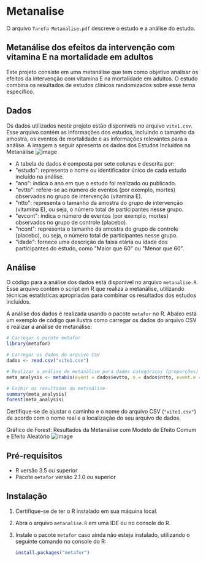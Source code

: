 # Metanalise

 O arquivo `Tarefa Metanalise.pdf` descreve o estudo e a análise do estudo.

## Metanálise dos efeitos da intervenção com vitamina E na mortalidade em adultos

Este projeto consiste em uma metanálise que tem como objetivo analisar os efeitos da intervenção com vitamina E na mortalidade em adultos. O estudo combina os resultados de estudos clínicos randomizados sobre esse tema específico.

## Dados

Os dados utilizados neste projeto estão disponíveis no arquivo `vite1.csv`. Esse arquivo contém as informações dos estudos, incluindo o tamanho da amostra, os eventos de mortalidade e as informações relevantes para a análise.
A imagem a seguir apresenta os dados dos Estudos Incluídos na Metanálise
![image](https://github.com/brunoperillo/Metanalise/assets/25699466/0eae959e-5b47-4765-be83-232dafca5b7d)
- A tabela de dados é composta por sete colunas e descrita por:
- "estudo": representa o nome ou identificador único de cada estudo incluído na análise.
- "ano": indica o ano em que o estudo foi realizado ou publicado.
- "evtto": refere-se ao número de eventos (por exemplo, mortes) observados no grupo de intervenção (vitamina E).
- "ntto": representa o tamanho da amostra do grupo de intervenção (vitamina E), ou seja, o número total de participantes nesse grupo.
- "evcont": indica o número de eventos (por exemplo, mortes) observados no grupo de controle (placebo).
- "ncont": representa o tamanho da amostra do grupo de controle (placebo), ou seja, o número total de participantes nesse grupo.
- "idade": fornece uma descrição da faixa etária ou idade dos participantes do estudo, como "Maior que 60" ou "Menor que 60".

## Análise

O código para a análise dos dados está disponível no arquivo `metanalise.R`. Esse arquivo contém o script em R que realiza a metanálise, utilizando técnicas estatísticas apropriadas para combinar os resultados dos estudos incluídos.

A análise dos dados é realizada usando o pacote `metafor` no R. Abaixo está um exemplo de código que ilustra como carregar os dados do arquivo CSV e realizar a análise de metanálise:

```R
# Carregar o pacote metafor
library(metafor)

# Carregar os dados do arquivo CSV
dados <- read.csv("vite1.csv")

# Realizar a análise de metanálise para dados categóricos (proporções)
meta_analysis <- metabin(event = dados$evtto, n = dados$ntto, event.e = dados$evcont, n.e = dados$ncont, method = "Inverse", sm = "OR")

# Exibir os resultados da metanálise
summary(meta_analysis)
forest(meta_analysis)
```

Certifique-se de ajustar o caminho e o nome do arquivo CSV (`"vite1.csv"`) de acordo com o nome real e a localização do seu arquivo de dados.


Gráfico de Forest: Resultados da Metanálise com Modelo de Efeito Comum e Efeito Aleatório
![image](https://github.com/brunoperillo/Metanalise/assets/25699466/e7ec3448-ce2b-44ba-9ffd-a990606c51f5)



## Pré-requisitos

- R versão 3.5 ou superior
- Pacote `metafor` versão 2.1.0 ou superior

## Instalação

1. Certifique-se de ter o R instalado em sua máquina local.
2. Abra o arquivo `metanalise.R` em uma IDE ou no console do R.
3. Instale o pacote `metafor` caso ainda não esteja instalado, utilizando o seguinte comando no console do R:

   ```R
   install.packages("metafor")
